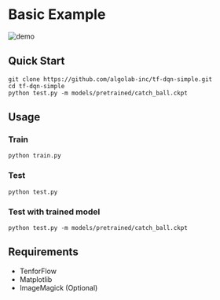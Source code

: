 # Basic Example
![demo](https://raw.githubusercontent.com/algolab-inc/tf-dqn-simple/master/basic/demo-catch_ball.gif)

## Quick Start
```
git clone https://github.com/algolab-inc/tf-dqn-simple.git
cd tf-dqn-simple
python test.py -m models/pretrained/catch_ball.ckpt
```

## Usage
### Train
```
python train.py
```

### Test
```
python test.py
```

### Test with trained model
```
python test.py -m models/pretrained/catch_ball.ckpt
```

## Requirements
* TenforFlow
* Matplotlib
* ImageMagick (Optional)
